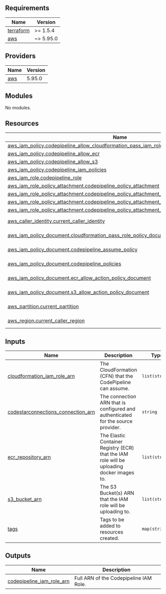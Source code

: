 <!-- BEGIN_TF_DOCS -->
## Requirements

| Name | Version |
|------|---------|
| <a name="requirement_terraform"></a> [terraform](#requirement\_terraform) | >= 1.5.4 |
| <a name="requirement_aws"></a> [aws](#requirement\_aws) | ~> 5.95.0 |

## Providers

| Name | Version |
|------|---------|
| <a name="provider_aws"></a> [aws](#provider\_aws) | 5.95.0 |

## Modules

No modules.

## Resources

| Name | Type |
|------|------|
| [aws_iam_policy.codepipeline_allow_cloudformation_pass_iam_role](https://registry.terraform.io/providers/hashicorp/aws/latest/docs/resources/iam_policy) | resource |
| [aws_iam_policy.codepipeline_allow_ecr](https://registry.terraform.io/providers/hashicorp/aws/latest/docs/resources/iam_policy) | resource |
| [aws_iam_policy.codepipeline_allow_s3](https://registry.terraform.io/providers/hashicorp/aws/latest/docs/resources/iam_policy) | resource |
| [aws_iam_policy.codepipeline_iam_policies](https://registry.terraform.io/providers/hashicorp/aws/latest/docs/resources/iam_policy) | resource |
| [aws_iam_role.codepipeline_role](https://registry.terraform.io/providers/hashicorp/aws/latest/docs/resources/iam_role) | resource |
| [aws_iam_role_policy_attachment.codepipeline_policy_attachment](https://registry.terraform.io/providers/hashicorp/aws/latest/docs/resources/iam_role_policy_attachment) | resource |
| [aws_iam_role_policy_attachment.codepipeline_policy_attachment_cloudformation_iam_pass_role](https://registry.terraform.io/providers/hashicorp/aws/latest/docs/resources/iam_role_policy_attachment) | resource |
| [aws_iam_role_policy_attachment.codepipeline_policy_attachment_ecr](https://registry.terraform.io/providers/hashicorp/aws/latest/docs/resources/iam_role_policy_attachment) | resource |
| [aws_iam_role_policy_attachment.codepipeline_policy_attachment_s3](https://registry.terraform.io/providers/hashicorp/aws/latest/docs/resources/iam_role_policy_attachment) | resource |
| [aws_caller_identity.current_caller_identity](https://registry.terraform.io/providers/hashicorp/aws/latest/docs/data-sources/caller_identity) | data source |
| [aws_iam_policy_document.cloudformation_pass_role_policy_document](https://registry.terraform.io/providers/hashicorp/aws/latest/docs/data-sources/iam_policy_document) | data source |
| [aws_iam_policy_document.codepipeline_assume_policy](https://registry.terraform.io/providers/hashicorp/aws/latest/docs/data-sources/iam_policy_document) | data source |
| [aws_iam_policy_document.codepipeline_policies](https://registry.terraform.io/providers/hashicorp/aws/latest/docs/data-sources/iam_policy_document) | data source |
| [aws_iam_policy_document.ecr_allow_action_policy_document](https://registry.terraform.io/providers/hashicorp/aws/latest/docs/data-sources/iam_policy_document) | data source |
| [aws_iam_policy_document.s3_allow_action_policy_document](https://registry.terraform.io/providers/hashicorp/aws/latest/docs/data-sources/iam_policy_document) | data source |
| [aws_partition.current_partition](https://registry.terraform.io/providers/hashicorp/aws/latest/docs/data-sources/partition) | data source |
| [aws_region.current_caller_region](https://registry.terraform.io/providers/hashicorp/aws/latest/docs/data-sources/region) | data source |

## Inputs

| Name | Description | Type | Default | Required |
|------|-------------|------|---------|:--------:|
| <a name="input_cloudformation_iam_role_arn"></a> [cloudformation\_iam\_role\_arn](#input\_cloudformation\_iam\_role\_arn) | The CloudFormation (CFN) that the CodePipeline can assume. | `list(string)` | `[]` | no |
| <a name="input_codestarconnections_connection_arn"></a> [codestarconnections\_connection\_arn](#input\_codestarconnections\_connection\_arn) | The connection ARN that is configured and authenticated for the source provider. | `string` | n/a | yes |
| <a name="input_ecr_repository_arn"></a> [ecr\_repository\_arn](#input\_ecr\_repository\_arn) | The Elastic Container Registry (ECR) that the IAM role will be uploading docker images to. | `list(string)` | `[]` | no |
| <a name="input_s3_bucket_arn"></a> [s3\_bucket\_arn](#input\_s3\_bucket\_arn) | The S3 Bucket(s) ARN that the IAM role will be uploading to. | `list(string)` | `[]` | no |
| <a name="input_tags"></a> [tags](#input\_tags) | Tags to be added to resources created. | `map(string)` | `{}` | no |

## Outputs

| Name | Description |
|------|-------------|
| <a name="output_codepipeline_iam_role_arn"></a> [codepipeline\_iam\_role\_arn](#output\_codepipeline\_iam\_role\_arn) | Full ARN of the Codepipeline IAM Role. |
<!-- END_TF_DOCS -->